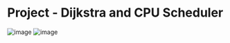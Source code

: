 # Project - Dijkstra and CPU Scheduler
![image](https://user-images.githubusercontent.com/92071209/200804633-9e43e5a3-cb8c-4a08-ae01-81c6773c88ea.png)
![image](https://user-images.githubusercontent.com/92071209/201459123-99a0c394-0f6a-49a4-89c3-8fff79a516b0.png)


